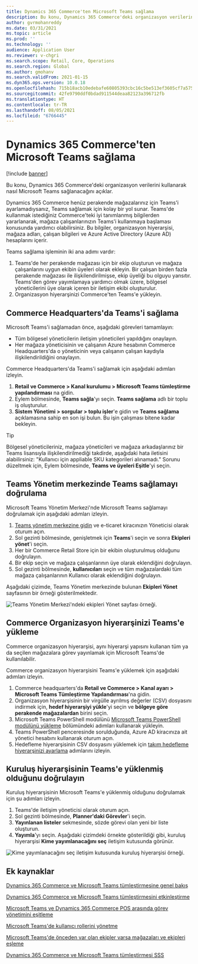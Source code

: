 ```yaml
---
title: Dynamics 365 Commerce'ten Microsoft Teams sağlama
description: Bu konu, Dynamics 365 Commerce'deki organizasyon verilerini kullanarak nasıl Microsoft Teams sağlanacağını açıklar.
author: gvrmohanreddy
ms.date: 03/31/2021
ms.topic: article
ms.prod: ''
ms.technology: ''
audience: Application User
ms.reviewer: v-chgri
ms.search.scope: Retail, Core, Operations
ms.search.region: Global
ms.author: gmohanv
ms.search.validFrom: 2021-01-15
ms.dyn365.ops.version: 10.0.18
ms.openlocfilehash: 715b18acb10edebafe60805393cbc16c5be513ef3605cf7a575ff98362443bb6
ms.sourcegitcommit: 42fe9790ddf0bdad911544deaa82123a396712fb
ms.translationtype: HT
ms.contentlocale: tr-TR
ms.lasthandoff: 08/05/2021
ms.locfileid: "6766445"
---
```

# <a name="provision-microsoft-teams-from-dynamics-365-commerce"></a>Dynamics 365 Commerce'ten Microsoft Teams sağlama

[!include [banner](includes/banner.md)]

Bu konu, Dynamics 365 Commerce'deki organizasyon verilerini kullanarak nasıl Microsoft Teams sağlanacağını açıklar.

Dynamics 365 Commerce henüz perakende mağazalarınız için Teams'i ayarlamadıysanız, Teams sağlamak için kolay bir yol sunar. Teams'de kullanmak istediğiniz Commerce'teki iyi tanımlanmış bilgilerden yararlanarak, mağaza çalışanlarınızın Teams'i kullanmaya başlaması konusunda yardımcı olabilirsiniz. Bu bilgiler, organizasyon hiyerarşisi, mağaza adları, çalışan bilgileri ve Azure Active Directory (Azure AD) hesaplarını içerir. 

Teams sağlama işleminin iki ana adımı vardır:

1. Teams'de her perakende mağazası için bir ekip oluşturun ve mağaza çalışanlarını uygun ekibin üyeleri olarak ekleyin. Bir çalışan birden fazla perakende mağazası ile ilişkilendirilmişse, ekip üyeliği bu olguyu yansıtır. Teams'den görev yayımlamaya yardımcı olmak üzere, bölgesel yöneticilerini üye olarak içeren bir iletişim ekibi oluşturulur.
1. Organizasyon hiyerarşinizi Commerce'ten Teams'e yükleyin.

## <a name="provision-teams-in-commerce-headquarters"></a>Commerce Headquarters'da Teams'i sağlama

Microsoft Teams'i sağlamadan önce, aşağıdaki görevleri tamamlayın:

- Tüm bölgesel yöneticilerin iletişim yöneticileri yapıldığını onaylayın.
- Her mağaza yöneticisinin ve çalışanın Azure hesabının Commerce Headquarters'da o yöneticinin veya çalışanın çalışan kaydıyla ilişkilendirildiğini onaylayın.

Commerce Headquarters'da Teams'i sağlamak için aşağıdaki adımları izleyin.

1. **Retail ve Commerce \> Kanal kurulumu \> Microsoft Teams tümleştirme yapılandırması** na gidin.
1. Eylem bölmesinde, **Teams sağla**'yı seçin. **Teams sağlama** adlı bir toplu iş oluşturulur.
1. **Sistem Yönetimi \> sorgular \> toplu işler**'e gidin ve **Teams sağlama** açıklamasına sahip en son işi bulun. Bu işin çalışması bitene kadar bekleyin.

> [!TIP]
> Bölgesel yöneticileriniz, mağaza yöneticileri ve mağaza arkadaşlarınız bir Teams lisansıyla ilişkilendirilmediği takdirde, aşağıdaki hata iletisini alabilirsiniz: "Kullanıcı için appliable SKU kategorileri alınamadı." Sorunu düzeltmek için, Eylem bölmesinde, **Teams ve üyeleri Eşitle**'yi seçin.

<!-- ![Dynamics 365 Commerce - Teams integration configuration.](media/D365-Commerce-Microsoft-Teams-Configuration_with_disclaimer.png)-->

## <a name="validate-teams-provisioning-in-the-teams-admin-center"></a>Teams Yönetim merkezinde Teams sağlamayı doğrulama

Microsoft Teams Yönetim Merkezi'nde Microsoft Teams sağlamayı doğrulamak için aşağıdaki adımları izleyin.
    
1. [Teams yönetim merkezine gidin](https://admin.teams.microsoft.com/) ve e-ticaret kiracınızın Yöneticisi olarak oturum açın.
1. Sol gezinti bölmesinde, genişletmek için **Teams**'i seçin ve sonra **Ekipleri yönet**'i seçin.
1. Her bir Commerce Retail Store için bir ekibin oluşturulmuş olduğunu doğrulayın.
1. Bir ekip seçin ve mağaza çalışanlarının üye olarak eklendiğini doğrulayın.
1. Sol gezinti bölmesinde, **kullanıcıları** seçin ve tüm mağazalardaki tüm mağaza çalışanlarının Kullanıcı olarak eklendiğini doğrulayın.

Aşağıdaki çizimde, Teams Yönetim merkezinde bulunan **Ekipleri Yönet** sayfasının bir örneği gösterilmektedir.

![Teams Yönetim Merkezi'ndeki ekipleri Yönet sayfası örneği.](media/Teams-FLW-Admin-Teams.png)

## <a name="upload-a-commerce-organizational-hierarchy-to-teams"></a>Commerce Organizasyon hiyerarşinizi Teams'e yükleme
    
Commerce organizasyon hiyerarşisi, aynı hiyerarşi yapısını kullanan tüm ya da seçilen mağazalara görev yayınlamak için Microsoft Teams'de kullanılabilir.

Commerce organizasyon hiyerarşisini Teams'e yüklemek için aşağıdaki adımları izleyin.
    
1. Commerce headquarters'da **Retail ve Commerce \> Kanal ayarı \> Microsoft Teams Tümleştirme Yapılandırması**'na gidin.
1. Organizasyon hiyerarşisinin bir virgülle ayrılmış değerler (CSV) dosyasını indirmek için, **hedef hiyerarşiyi yükle**'yi seçin ve **bölgeye göre perakende mağazalardan** birini seçin.
1. Microsoft Teams PowerShell modülünü [Microsoft Teams PowerShell modülünü yükleme](/microsoftteams/teams-powershell-install) bölümündeki adımları kullanarak yükleyin.
1. Teams PowerShell penceresinde sorulduğunda, Azure AD kiracınıza ait yönetici hesabını kullanarak oturum açın.
1. Hedefleme hiyerarşisinin CSV dosyasını yüklemek için [takım hedefleme hiyerarşinizi ayarlama](/microsoftteams/set-up-your-team-hierarchy) adımlarını izleyin.

## <a name="verify-that-the-organizational-hierarchy-was-uploaded-to-teams"></a>Kuruluş hiyerarşisinin Teams'e yüklenmiş olduğunu doğrulayın

Kuruluş hiyerarşisinin Microsoft Teams'e yüklenmiş olduğunu doğrulamak için şu adımları izleyin.

1. Teams'de iletişim yöneticisi olarak oturum açın.
1. Sol gezinti bölmesinde, **Planner'daki Görevler**'i seçin.
1. **Yayınlanan listeler** sekmesinde, sözde görevi olan yeni bir liste oluşturun.
1. **Yayımla**'yı seçin. Aşağıdaki çizimdeki örnekte gösterildiği gibi, kuruluş hiyerarşisi **Kime yayımlanacağını seç** iletişim kutusunda görünür.

![Kime yayımlanacağını seç iletişim kutusunda kuruluş hiyerarşisi örneği.](media/Microsoft-teams-verify-org-hierarchy.png)

## <a name="additional-resources"></a>Ek kaynaklar

[Dynamics 365 Commerce ve Microsoft Teams tümleştirmesine genel bakış](commerce-teams-integration.md)

[Dynamics 365 Commerce ve Microsoft Teams tümleştirmesini etkinleştirme](enable-teams-integration.md)

[Microsoft Teams ve Dynamics 365 Commerce POS arasında görev yönetimini eşitleme](synchronize-tasks-teams-pos.md)

[Microsoft Teams'de kullanıcı rollerini yönetme](manage-user-roles-teams.md)

[Microsoft Teams'de önceden var olan ekipler varsa mağazaları ve ekipleri eşleme](map-stores-existing-teams.md)

[Dynamics 365 Commerce ve Microsoft Teams tümleştirmesi SSS](teams-integration-faq.md)